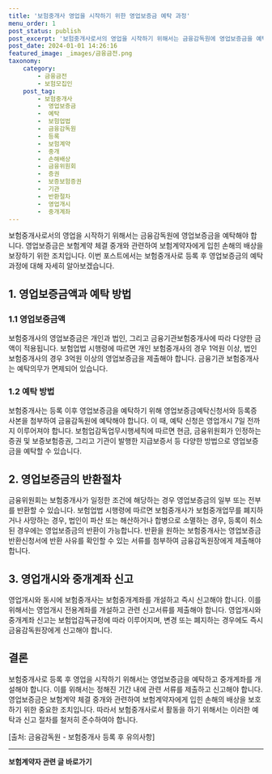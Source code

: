 ```yaml
---
title: '보험중개사 영업을 시작하기 위한 영업보증금 예탁 과정'
menu_order: 1
post_status: publish
post_excerpt: '보험중개사로서의 영업을 시작하기 위해서는 금융감독원에 영업보증금을 예탁해야 합니다. 영업보증금은 보험계약 체결 중개와 관련하여 보험계약자에게 입힌 손해의 배상을 보장하기 위한 조치입니다. 이번 포스트에서는 보험중개사로 등록 후 영업보증금의 예탁 과정에 대해 자세히 알아보겠습니다.'
post_date: 2024-01-01 14:26:16
featured_image: _images/금융금전.png
taxonomy:
    category:
        - 금융금전
        - 보험모집인
    post_tag:
        - 보험중개사
        -  영업보증금
        -  예탁
        -  보험업법
        -  금융감독원
        -  등록
        -  보험계약
        -  중개
        -  손해배상
        -  금융위원회
        -  증권
        -  보증보험증권
        -  기관
        -  반환절차
        -  영업개시
        -  중개계좌
---
```



보험중개사로서의 영업을 시작하기 위해서는 금융감독원에 영업보증금을 예탁해야 합니다. 영업보증금은 보험계약 체결 중개와 관련하여 보험계약자에게 입힌 손해의 배상을 보장하기 위한 조치입니다. 이번 포스트에서는 보험중개사로 등록 후 영업보증금의 예탁 과정에 대해 자세히 알아보겠습니다.

## 1. 영업보증금액과 예탁 방법

### 1.1 영업보증금액

보험중개사의 영업보증금은 개인과 법인, 그리고 금융기관보험중개사에 따라 다양한 금액이 적용됩니다. 보험업법 시행령에 따르면 개인 보험중개사의 경우 1억원 이상, 법인 보험중개사의 경우 3억원 이상의 영업보증금을 제출해야 합니다. 금융기관 보험중개사는 예탁의무가 면제되어 있습니다.

### 1.2 예탁 방법

보험중개사는 등록 이후 영업보증금을 예탁하기 위해 영업보증금예탁신청서와 등록증 사본을 첨부하여 금융감독원에 예탁해야 합니다. 이 때, 예탁 신청은 영업개시 7일 전까지 이루어져야 합니다. 보험업감독업무시행세칙에 따르면 현금, 금융위원회가 인정하는 증권 및 보증보험증권, 그리고 기관이 발행한 지급보증서 등 다양한 방법으로 영업보증금을 예탁할 수 있습니다.

## 2. 영업보증금의 반환절차

금융위원회는 보험중개사가 일정한 조건에 해당하는 경우 영업보증금의 일부 또는 전부를 반환할 수 있습니다. 보험업법 시행령에 따르면 보험중개사가 보험중개업무를 폐지하거나 사망하는 경우, 법인이 파산 또는 해산하거나 합병으로 소멸하는 경우, 등록이 취소된 경우에는 영업보증금의 반환이 가능합니다. 반환을 원하는 보험중개사는 영업보증금 반환신청서에 반환 사유를 확인할 수 있는 서류를 첨부하여 금융감독원장에게 제출해야 합니다.

## 3. 영업개시와 중개계좌 신고

영업개시와 동시에 보험중개사는 보험중개계좌를 개설하고 즉시 신고해야 합니다. 이를 위해서는 영업개시 전용계좌를 개설하고 관련 신고서류를 제출해야 합니다. 영업개시와 중개계좌 신고는 보험업감독규정에 따라 이루어지며, 변경 또는 폐지하는 경우에도 즉시 금융감독원장에게 신고해야 합니다.

## 결론

보험중개사로 등록 후 영업을 시작하기 위해서는 영업보증금을 예탁하고 중개계좌를 개설해야 합니다. 이를 위해서는 정해진 기간 내에 관련 서류를 제출하고 신고해야 합니다. 영업보증금은 보험계약 체결 중개와 관련하여 보험계약자에게 입힌 손해의 배상을 보호하기 위한 중요한 조치입니다. 따라서 보험중개사로서 활동을 하기 위해서는 이러한 예탁과 신고 절차를 철저히 준수하여야 합니다.

[출처: 금융감독원 - 보험중개사 등록 후 유의사항]
<!-- wp:separator -->
<hr class="wp-block-separator has-alpha-channel-opacity"/>
<!-- /wp:separator -->

<!-- wp:group {"backgroundColor":"base","layout":{"type":"constrained"}} -->
<div class="wp-block-group has-base-background-color has-background"><!-- wp:paragraph {"align":"center","fontSize":"medium"} -->
<p class="has-text-align-center has-large-font-size"><strong>보험계약자 관련 글 바로가기</strong></p>
<!-- /wp:paragraph -->


<!-- wp:latest-posts
{"categories":[{"id":13963,"count":19,"description":"","link":"https://uknowlaw.com/category/%eb%b3%b4%ed%97%98%ea%b3%84%ec%95%bd%ec%9e%90/","name":"보험계약자","slug":"보험계약자","taxonomy":"category","parent":0,"meta":[],"_links":{"self":[{"href":"https://uknowlaw.com/wp-json/wp/v2/categories/13963"}],"collection":[{"href":"https://uknowlaw.com/wp-json/wp/v2/categories"}],"about":[{"href":"https://uknowlaw.com/wp-json/wp/v2/taxonomies/category"}],"wp:post_type":[{"href":"https://uknowlaw.com/wp-json/wp/v2/posts?categories=13963"}],"curies":[{"name":"wp","href":"https://api.w.org/{rel}","templated":true}]}}],"postsToShow":100,"excerptLength":28,"postLayout":"grid","columns":2,"featuredImageAlign":"left","featuredImageSizeSlug":"large","fontSize":"small"} /--></div>
<!-- /wp:group -->